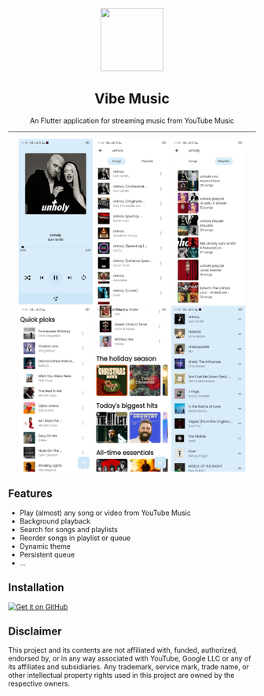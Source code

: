 <div align="center">
    <img src="https://github.com/sheikhhaziq/vibemusic/blob/main/android/app/src/main/res/mipmap-xxxhdpi/ic_launcher.png" width="128" height="128" style="display: block; margin: 0 auto"/>
    <h1>Vibe Music</h1>
    <p>An Flutter application for streaming music from YouTube Music</p>
</div>

---

<p align="center">
  <img src="./assets/images/1.jpg" width="30%" />
  <img src="./assets/images/2.jpg" width="30%" />
  <img src="./assets/images/3.jpg" width="30%" />

    
  <img src="./assets/images/4.jpg" width="30%" />
  <img src="./assets/images/5.jpg" width="30%" />
  <img src="./assets/images/6.jpg" width="30%" />
</p>

## Features
- Play (almost) any song or video from YouTube Music
- Background playback
- Search for songs and playlists
- Reorder songs in playlist or queue
- Dynamic theme
- Persistent queue
- ...

## Installation

[<img src="https://github.com/machiav3lli/oandbackupx/blob/034b226cea5c1b30eb4f6a6f313e4dadcbb0ece4/badge_github.png"
    alt="Get it on GitHub"
    height="80">](https://github.com/sheikhhaziq/vibemusic/releases/latest)

## Disclaimer
This project and its contents are not affiliated with, funded, authorized, endorsed by, or in any way associated with YouTube, Google LLC or any of its affiliates and subsidiaries.
Any trademark, service mark, trade name, or other intellectual property rights used in this project are owned by the respective owners.
